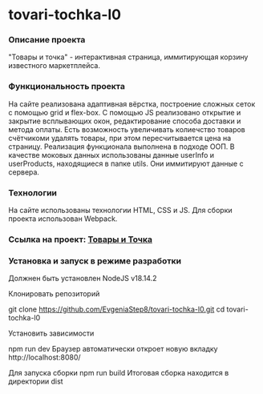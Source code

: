# tovari-tochka-l0

### Описание проекта

"Товары и точка" - интерактивная страница, иммитирующая корзину известного маркетплейса.

### Функциональность проекта

На сайте реализована адаптивная вёрстка, построение сложных сеток с помощью grid и flex-box. С помощью JS реализовано открытие и закрытие всплывающих окон, редактирование способа доставки и метода оплаты. Есть возможность увеличивать колиечство товаров счётчикоми удалять товары, при этом пересчитывается цена на страницу. Реализация функционала выполнена в подходе ООП. В качестве моковых данных использованы данные userInfo и userProducts, находящиеся в папке utils. Они иммитируют данные с сервера.

### Технологии

На сайте использованы технологии HTML, CSS и JS. Для сборки проекта использован Webpack.

### Ссылка на проект: [Товары и Точка](https://evgeniastep8.github.io/tovari-tochka-l0/)

### Установка и запуск в режиме разработки
Должнен быть установлен NodeJS v18.14.2

Клонировать репозиторий

git clone https://github.com/EvgeniaStep8/tovari-tochka-l0.git
cd tovari-tochka-l0

Установить зависимости

npm run dev
Браузер автоматически откроет новую вкладку http://localhost:8080/

Для запуска сборки
npm run build
Итоговая сборка находится в директории dist

